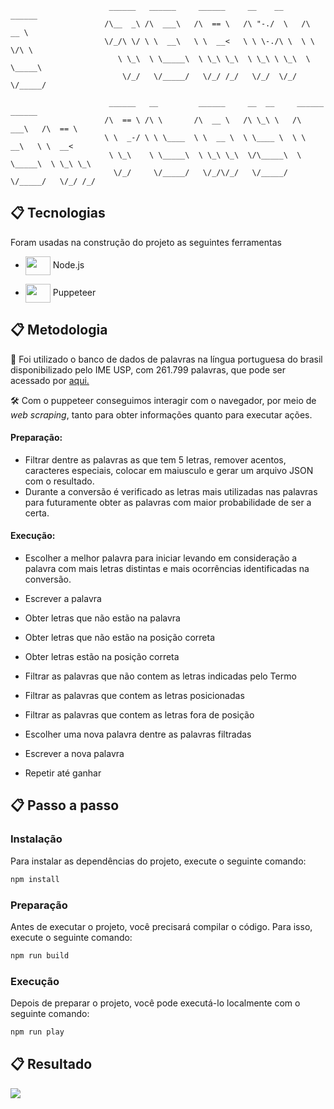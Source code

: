                           ______   ______     ______     __    __     ______
                         /\__  _\ /\  ___\   /\  == \   /\ "-./  \   /\  __ \
                         \/_/\ \/ \ \  __\   \ \  __<   \ \ \-./\ \  \ \ \/\ \
                            \ \_\  \ \_____\  \ \_\ \_\  \ \_\ \ \_\  \ \_____\
                             \/_/   \/_____/   \/_/ /_/   \/_/  \/_/   \/_____/

                          ______   __         ______     __  __     ______     ______
                         /\  == \ /\ \       /\  __ \   /\ \_\ \   /\  ___\   /\  == \
                         \ \  _-/ \ \ \____  \ \  __ \  \ \____ \  \ \  __\   \ \  __<
                          \ \_\    \ \_____\  \ \_\ \_\  \/\_____\  \ \_____\  \ \_\ \_\
                           \/_/     \/_____/   \/_/\/_/   \/_____/   \/_____/   \/_/ /_/

## 📋 Tecnologias

Foram usadas na construção do projeto as seguintes ferramentas

- <img align="center" height="30" width="40" src="https://cdn.jsdelivr.net/gh/devicons/devicon/icons/nodejs/nodejs-original.svg" /> Node.js

- <img align="center" height="30" width="40" src="https://cdn.jsdelivr.net/gh/devicons/devicon@latest/icons/puppeteer/puppeteer-original.svg" /> Puppeteer

## 📋 Metodologia

🎲 Foi utilizado o banco de dados de palavras na língua portuguesa do brasil disponibilizado pelo IME USP, com 261.799 palavras, que pode ser acessado por <a target="_blank" href="https://www.ime.usp.br/~pf/dicios/index.html"> aqui. </a>

🛠 Com o puppeteer conseguimos interagir com o navegador, por meio de _web scraping_, tanto para obter informações quanto para executar ações.

#### Preparação:

- Filtrar dentre as palavras as que tem 5 letras, remover acentos, caracteres especiais, colocar em maiusculo e gerar um arquivo JSON com o resultado.
- Durante a conversão é verificado as letras mais utilizadas nas palavras para futuramente obter as palavras com maior probabilidade de ser a certa.

#### Execução:

- Escolher a melhor palavra para iniciar levando em consideração a palavra com mais letras distintas e mais ocorrências identificadas na conversão.
- Escrever a palavra

- Obter letras que não estão na palavra
- Obter letras que não estão na posição correta
- Obter letras estão na posição correta

- Filtrar as palavras que não contem as letras indicadas pelo Termo
- Filtrar as palavras que contem as letras posicionadas
- Filtrar as palavras que contem as letras fora de posição

- Escolher uma nova palavra dentre as palavras filtradas
- Escrever a nova palavra

- Repetir até ganhar

## 📋 Passo a passo

### Instalação

Para instalar as dependências do projeto, execute o seguinte comando:

```bash
npm install
```

### Preparação

Antes de executar o projeto, você precisará compilar o código. Para isso, execute o seguinte comando:

```bash
npm run build
```

### Execução

Depois de preparar o projeto, você pode executá-lo localmente com o seguinte comando:

```bash
npm run play
```

## 📋 Resultado
<img src="https://s9.gifyu.com/images/SZoxA.gif">
